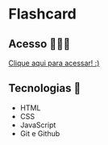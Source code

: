 # Flashcard
## Acesso 👨🏻‍💻
 [Clique aqui para acessar! :)](https://iza2belly.github.io/Flashcard/)

## Tecnologias 👾
- HTML
- CSS
- JavaScript
- Git e Github
